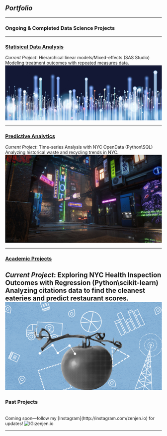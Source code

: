 ## *Portfolio*

---
### Ongoing & Completed Data Science Projects



---

### [Statisical Data Analysis](statisticaldataanalysis.md)
<i>Current Project</i>: Hierarchical linear models/Mixed-effects (SAS Studio)
<br>
Modeling treatment outcomes with repeated measures data.
<br>
<a href="statisticaldataanalysis.md"><img src="images/dataprofessionals.JPG?raw=true"/></a>

---
### [Predictive Analytics](http://example.com/)
<i>Current Project</i>: Time-series Analysis with NYC OpenData (Python\SQL)
<br>
Analyzing historical waste and recycling trends in NYC.
<br>
<a href="predictiveanalytics.md"><img src="images/civilizationfiction.jpg?raw=true"/></a>

---

### [Academic Projects](/pdf/sample_presentation.pdf)
<i>Current Project</i>: Exploring NYC Health Inspection Outcomes with Regression (Python\scikit-learn)
<br>
Analyzing citations data to find the cleanest eateries and predict restaurant scores.
<br>
<a href="/pdf/sample_presentation.pdf"><img src="images/healthinspectiondatabanner.png?raw=true"/></a>
---

### Past Projects
<br>
Coming soon—follow my [Instagram](http://instagram.com/zenjen.io) for updates! <img src="https://image.flaticon.com/icons/png/128/174/174855.png" alt="IG:zenjen.io" height="15" width="15" />

---



<!-- Remove above link if you don't want to attibute -->
